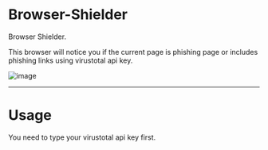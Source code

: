 # Browser-Shielder
Browser Shielder.

This browser will notice you if the current page is phishing page or includes phishing links using virustotal api key.

![image](https://github.com/jason1343/BP-0506/assets/96876149/2a8335fa-3233-4c73-aba9-bb964804a52b)

---
# Usage
You need to type your virustotal api key first.
